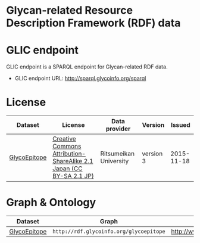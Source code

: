 # Glycan-related Resource Description Framework (RDF) data



# GLIC endpoint

GLIC endpoint is a SPARQL endpoint for Glycan-related RDF data.
* GLIC endpoint URL: http://sparql.glycoinfo.org/sparql

# License

| Dataset      | License                                                             | Data provider          | Version   | Issued     |
|--------------|---------------------------------------------------------------------|------------------------|-----------|------------|
| [GlycoEpitope](https://integbio.jp/rdf/download/glycoepitope/2015-11-18/all/glycoepitope.tar.gz) | [Creative Commons Attribution-ShareAlike 2.1 Japan (CC BY-SA 2.1 JP)](http://creativecommons.org/licenses/by-sa/2.1/jp/deed.en) | Ritsumeikan University | version 3 | 2015-11-18 |


# Graph & Ontology

| Dataset      | Graph                                 | Ontology                                             |
|--------------|---------------------------------------|------------------------------------------------------|
| [GlycoEpitope](https://integbio.jp/rdf/download/glycoepitope/2015-11-18/all/glycoepitope.tar.gz) | `http://rdf.glycoinfo.org/glycoepitope` | http://www.glycoepitope.jp/epitopes/glycoepitope.owl |
